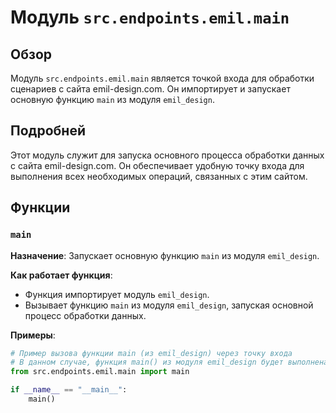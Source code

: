 # Модуль `src.endpoints.emil.main`

## Обзор

Модуль `src.endpoints.emil.main` является точкой входа для обработки сценариев с сайта emil-design.com. Он импортирует и запускает основную функцию `main` из модуля `emil_design`.

## Подробней

Этот модуль служит для запуска основного процесса обработки данных с сайта emil-design.com. Он обеспечивает удобную точку входа для выполнения всех необходимых операций, связанных с этим сайтом.

## Функции

### `main`

**Назначение**: Запускает основную функцию `main` из модуля `emil_design`.

**Как работает функция**:
- Функция импортирует модуль `emil_design`.
- Вызывает функцию `main` из модуля `emil_design`, запуская основной процесс обработки данных.

**Примеры**:

```python
# Пример вызова функции main (из emil_design) через точку входа
# В данном случае, функция main() из модуля emil_design будет выполнена.
from src.endpoints.emil.main import main

if __name__ == "__main__":
    main()